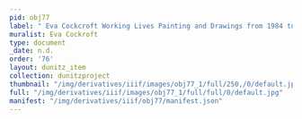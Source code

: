 ```yaml
---
pid: obj77
label: " Eva Cockcroft Working Lives Painting and Drawings from 1984 to 1998. "
muralist: Eva Cockroft
type: document
_date: n.d.
order: '76'
layout: dunitz_item
collection: dunitzproject
thumbnail: "/img/derivatives/iiif/images/obj77_1/full/250,/0/default.jpg"
full: "/img/derivatives/iiif/images/obj77_1/full/full/0/default.jpg"
manifest: "/img/derivatives/iiif/obj77/manifest.json"
---
```

